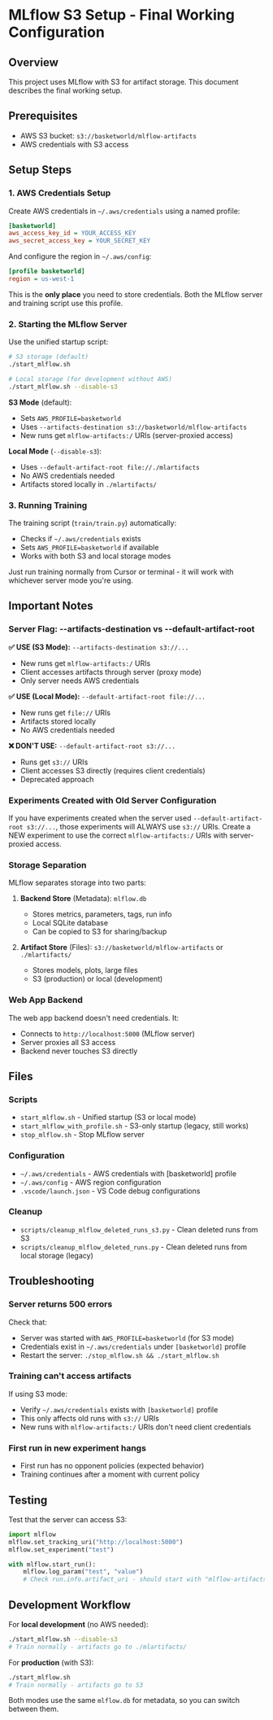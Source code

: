 # MLflow S3 Setup - Final Working Configuration

## Overview
This project uses MLflow with S3 for artifact storage. This document describes the final working setup.

## Prerequisites
- AWS S3 bucket: `s3://basketworld/mlflow-artifacts`
- AWS credentials with S3 access

## Setup Steps

### 1. AWS Credentials Setup

Create AWS credentials in `~/.aws/credentials` using a named profile:

```ini
[basketworld]
aws_access_key_id = YOUR_ACCESS_KEY
aws_secret_access_key = YOUR_SECRET_KEY
```

And configure the region in `~/.aws/config`:
```ini
[profile basketworld]
region = us-west-1
```

This is the **only place** you need to store credentials. Both the MLflow server and training script use this profile.

### 2. Starting the MLflow Server

Use the unified startup script:

```bash
# S3 storage (default)
./start_mlflow.sh

# Local storage (for development without AWS)
./start_mlflow.sh --disable-s3
```

**S3 Mode** (default):
- Sets `AWS_PROFILE=basketworld`
- Uses `--artifacts-destination s3://basketworld/mlflow-artifacts`
- New runs get `mlflow-artifacts:/` URIs (server-proxied access)

**Local Mode** (`--disable-s3`):
- Uses `--default-artifact-root file://./mlartifacts`
- No AWS credentials needed
- Artifacts stored locally in `./mlartifacts/`

### 3. Running Training

The training script (`train/train.py`) automatically:
- Checks if `~/.aws/credentials` exists
- Sets `AWS_PROFILE=basketworld` if available
- Works with both S3 and local storage modes

Just run training normally from Cursor or terminal - it will work with whichever server mode you're using.

## Important Notes

### Server Flag: --artifacts-destination vs --default-artifact-root

**✅ USE (S3 Mode):** `--artifacts-destination s3://...`
- New runs get `mlflow-artifacts:/` URIs
- Client accesses artifacts through server (proxy mode)
- Only server needs AWS credentials

**✅ USE (Local Mode):** `--default-artifact-root file://...`
- New runs get `file://` URIs
- Artifacts stored locally
- No AWS credentials needed

**❌ DON'T USE:** `--default-artifact-root s3://...`
- Runs get `s3://` URIs
- Client accesses S3 directly (requires client credentials)
- Deprecated approach

### Experiments Created with Old Server Configuration

If you have experiments created when the server used `--default-artifact-root s3://...`, those experiments will ALWAYS use `s3://` URIs. Create a NEW experiment to use the correct `mlflow-artifacts:/` URIs with server-proxied access.

### Storage Separation

MLflow separates storage into two parts:

1. **Backend Store** (Metadata): `mlflow.db`
   - Stores metrics, parameters, tags, run info
   - Local SQLite database
   - Can be copied to S3 for sharing/backup

2. **Artifact Store** (Files): `s3://basketworld/mlflow-artifacts` or `./mlartifacts/`
   - Stores models, plots, large files
   - S3 (production) or local (development)

### Web App Backend

The web app backend doesn't need credentials. It:
- Connects to `http://localhost:5000` (MLflow server)
- Server proxies all S3 access
- Backend never touches S3 directly

## Files

### Scripts
- `start_mlflow.sh` - Unified startup (S3 or local mode)
- `start_mlflow_with_profile.sh` - S3-only startup (legacy, still works)
- `stop_mlflow.sh` - Stop MLflow server

### Configuration
- `~/.aws/credentials` - AWS credentials with [basketworld] profile
- `~/.aws/config` - AWS region configuration
- `.vscode/launch.json` - VS Code debug configurations

### Cleanup
- `scripts/cleanup_mlflow_deleted_runs_s3.py` - Clean deleted runs from S3
- `scripts/cleanup_mlflow_deleted_runs.py` - Clean deleted runs from local storage (legacy)

## Troubleshooting

### Server returns 500 errors
Check that:
- Server was started with `AWS_PROFILE=basketworld` (for S3 mode)
- Credentials exist in `~/.aws/credentials` under `[basketworld]` profile
- Restart the server: `./stop_mlflow.sh && ./start_mlflow.sh`

### Training can't access artifacts
If using S3 mode:
- Verify `~/.aws/credentials` exists with `[basketworld]` profile
- This only affects old runs with `s3://` URIs
- New runs with `mlflow-artifacts:/` URIs don't need client credentials

### First run in new experiment hangs
- First run has no opponent policies (expected behavior)
- Training continues after a moment with current policy

## Testing

Test that the server can access S3:

```python
import mlflow
mlflow.set_tracking_uri("http://localhost:5000")
mlflow.set_experiment("test")

with mlflow.start_run():
    mlflow.log_param("test", "value")
    # Check run.info.artifact_uri - should start with "mlflow-artifacts:/"
```

## Development Workflow

For **local development** (no AWS needed):
```bash
./start_mlflow.sh --disable-s3
# Train normally - artifacts go to ./mlartifacts/
```

For **production** (with S3):
```bash
./start_mlflow.sh
# Train normally - artifacts go to S3
```

Both modes use the same `mlflow.db` for metadata, so you can switch between them.

